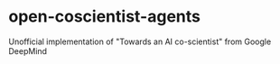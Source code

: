 # open-coscientist-agents
Unofficial implementation of "Towards an AI co-scientist" from Google DeepMind
